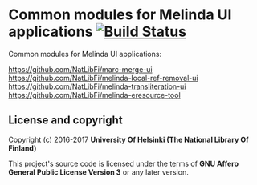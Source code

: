 # Common modules for Melinda UI applications [![Build Status](https://travis-ci.org/NatLibFi/melinda-ui-commons.svg?branch=master)](https://travis-ci.org/NatLibFi/melinda-ui-commons)

Common modules for Melinda UI applications:

https://github.com/NatLibFi/marc-merge-ui
https://github.com/NatLibFi/melinda-local-ref-removal-ui
https://github.com/NatLibFi/melinda-transliteration-ui
https://github.com/NatLibFi/melinda-eresource-tool

## License and copyright

Copyright (c) 2016-2017 **University Of Helsinki (The National Library Of Finland)**

This project's source code is licensed under the terms of **GNU Affero General Public License Version 3** or any later version.
